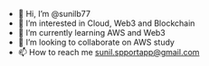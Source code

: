 - 👋 Hi, I’m @sunilb77
- 👀 I’m interested in Cloud, Web3 and Blockchain
- 🌱 I’m currently learning AWS and Web3
- 💞️ I’m looking to collaborate on AWS study
- 📫 How to reach me sunil.spportapp@gmail.com

<!---
sunilb77/sunilb77 is a ✨ special ✨ repository because its `README.md` (this file) appears on your GitHub profile.
You can click the Preview link to take a look at your changes.
--->

